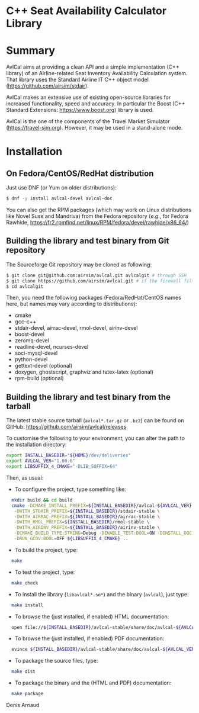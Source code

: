C++ Seat Availability Calculator Library
========================================

# Summary
AvlCal aims at providing a clean API and a simple implementation
(C++ library) of an Airline-related Seat Inventory Availability
Calculation system. That library uses the Standard Airline IT
C++ object model (https://github.com/airsim/stdair).

AvlCal makes an extensive use of existing open-source libraries for
increased functionality, speed and accuracy. In particular the
Boost (C++ Standard Extensions: https://www.boost.org) library is used.

AvlCal is the one of the components of the Travel Market Simulator
(https://travel-sim.org). However, it may be used in a
stand-alone mode.

# Installation

## On Fedora/CentOS/RedHat distribution
Just use DNF (or Yum on older distributions):
```bash
$ dnf -y install avlcal-devel avlcal-doc
```

You can also get the RPM packages (which may work on Linux
distributions like Novel Suse and Mandriva) from the Fedora repository
(_e.g._, for Fedora Rawhide, 
https://fr2.rpmfind.net/linux/RPM/fedora/devel/rawhide/x86_64/)


## Building the library and test binary from Git repository
The Sourceforge Git repository may be cloned as following:
```bash
$ git clone git@github.com:airsim/avlcal.git avlcalgit # through SSH
$ git clone https://github.com/airsim/avlcal.git # if the firewall filters SSH
$ cd avlcalgit
```

Then, you need the following packages (Fedora/RedHat/CentOS names here, 
but names may vary according to distributions):
  * cmake
  * gcc-c++
  * stdair-devel, airrac-devel, rmol-devel, airinv-devel
  * boost-devel
  * zeromq-devel
  * readline-devel, ncurses-devel
  * soci-mysql-devel
  * python-devel
  * gettext-devel (optional)
  * doxygen, ghostscript, graphviz and tetex-latex (optional)
  * rpm-build (optional)

## Building the library and test binary from the tarball
The latest stable source tarball (`avlcal*.tar.gz` or `.bz2`) can be found
on GitHub: https://github.com/airsim/avlcal/releases

To customise the following to your environment, you can alter the path
to the installation directory:
```bash
export INSTALL_BASEDIR="${HOME}/dev/deliveries"
export AVLCAL_VER="1.00.6"
export LIBSUFFIX_4_CMAKE="-DLIB_SUFFIX=64"
```

Then, as usual:
* To configure the project, type something like:
```bash
  mkdir build && cd build
  cmake -DCMAKE_INSTALL_PREFIX=${INSTALL_BASEDIR}/avlcal-${AVLCAL_VER} \
   -DWITH_STDAIR_PREFIX=${INSTALL_BASEDIR}/stdair-stable \
   -DWITH_AIRRAC_PREFIX=${INSTALL_BASEDIR}/airrac-stable \
   -DWITH_RMOL_PREFIX=${INSTALL_BASEDIR}/rmol-stable \
   -DWITH_AIRINV_PREFIX=${INSTALL_BASEDIR}/airinv-stable \
   -DCMAKE_BUILD_TYPE:STRING=Debug -DENABLE_TEST:BOOL=ON -DINSTALL_DOC:BOOL=ON \
   -DRUN_GCOV:BOOL=OFF ${LIBSUFFIX_4_CMAKE} ..
```
* To build the project, type:
```bash
  make
```
* To test the project, type:
```bash
  make check
```
* To install the library (`libavlcal*.so*`) and the binary (`avlcal`),
  just type:
``` bash
  make install
```
* To browse the (just installed, if enabled) HTML documentation:
```bash
  open file://${INSTALL_BASEDIR}/avlcal-stable/share/doc/avlcal-${AVLCAL_VER}/html/index.html
```
* To browse the (just installed, if enabled) PDF documentation:
```bash
  evince ${INSTALL_BASEDIR}/avlcal-stable/share/doc/avlcal-${AVLCAL_VER}/html/refman.pdf
```
* To package the source files, type:
```bash
  make dist
```
* To package the binary and the (HTML and PDF) documentation:
```bash
  make package
```

Denis Arnaud

